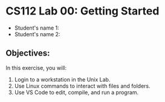 # CS112 Lab 00: Getting Started

- Student's name 1:
- Student's name 2:

## Objectives:

In this exercise, you will:

1. Login to a workstation in the Unix Lab.
2. Use Linux commands to interact with files and folders.
3. Use VS Code to edit, compile, and run a program.
